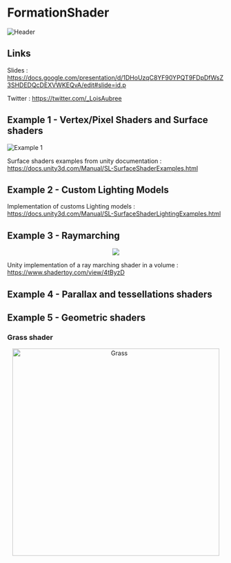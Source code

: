 # FormationShader
![Header](https://github.com/CodingDuff/FormationShader/blob/master/Captures/Header.png)

## Links

Slides : https://docs.google.com/presentation/d/1DHoUzqC8YF90YPQT9FDpDfWsZ3SHDEDQcDEXVWKEQvA/edit#slide=id.p

Twitter : https://twitter.com/_LoisAubree

## Example 1 - Vertex/Pixel Shaders and Surface shaders
![Example 1](https://github.com/CodingDuff/FormationShader/blob/master/Captures/Example%201.png)

Surface shaders examples from unity documentation : https://docs.unity3d.com/Manual/SL-SurfaceShaderExamples.html

## Example 2 - Custom Lighting Models

Implementation of customs Lighting models : https://docs.unity3d.com/Manual/SL-SurfaceShaderLightingExamples.html

## Example 3 - Raymarching

<p align="center">
<img src="http://g.recordit.co/JuTAx4RlIH.gif"></img>
</p>

Unity implementation of a ray marching shader in a volume : https://www.shadertoy.com/view/4tByzD

## Example 4 - Parallax and tessellations shaders

## Example 5 - Geometric shaders

### Grass shader
<p align="center" >
<img src="https://i.imgur.com/nYMjUxv.gif" alt="Grass" width="480"></img>
</p>
